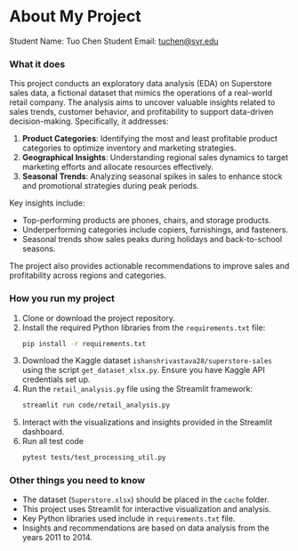 # About My Project

Student Name:  Tuo Chen 
Student Email:  tuchen@syr.edu 

### What it does
This project conducts an exploratory data analysis (EDA) on Superstore sales data, a fictional dataset that mimics the operations of a real-world retail company. The analysis aims to uncover valuable insights related to sales trends, customer behavior, and profitability to support data-driven decision-making. Specifically, it addresses:

1. **Product Categories**: Identifying the most and least profitable product categories to optimize inventory and marketing strategies.
2. **Geographical Insights**: Understanding regional sales dynamics to target marketing efforts and allocate resources effectively.
3. **Seasonal Trends**: Analyzing seasonal spikes in sales to enhance stock and promotional strategies during peak periods.

Key insights include:
- Top-performing products are phones, chairs, and storage products.
- Underperforming categories include copiers, furnishings, and fasteners.
- Seasonal trends show sales peaks during holidays and back-to-school seasons.

The project also provides actionable recommendations to improve sales and profitability across regions and categories.

### How you run my project
1. Clone or download the project repository.
2. Install the required Python libraries from the `requirements.txt` file:
   ```bash
   pip install -r requirements.txt
   ```
3. Download the Kaggle dataset `ishanshrivastava28/superstore-sales` using the script `get_dataset_xlsx.py`. Ensure you have Kaggle API credentials set up.
4. Run the `retail_analysis.py` file using the Streamlit framework:
   ```bash
   streamlit run code/retail_analysis.py
   ```
5. Interact with the visualizations and insights provided in the Streamlit dashboard.
6. Run all test code
   ```bash
   pytest tests/test_processing_util.py
   ```

### Other things you need to know
- The dataset (`Superstore.xlsx`) should be placed in the `cache` folder.
- This project uses Streamlit for interactive visualization and analysis.
- Key Python libraries used include in `requirements.txt` file.
- Insights and recommendations are based on data analysis from the years 2011 to 2014.
